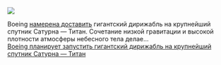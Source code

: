 <!--2025-01-10 12:39:46-->
<div class="yb">
  <div class="rss smaller1 habr"><img src="https://habrastorage.org/webt/la/cp/6f/lacp6fwcvzej3nfgvhxsxmyzade.jpeg" /><p>Boeing <a href="https://www.universetoday.com/170351/sls-could-launch-a-titan-balloon-mission/" rel="noopener noreferrer nofollow">намерена доставить</a> гигантский дирижабль на крупнейший спутник Сатурна — Титан. Сочетание низкой гравитации и высокой плотности атмосферы небесного тела делае... <br><a class="light" href="https://habr.com/ru/news/872828/?utm_source=habrahabr&utm_medium=rss&utm_campaign=872828">Boeing планирует запустить гигантский дирижабль на крупнейший спутник Сатурна — Титан</a></div>
</div>
